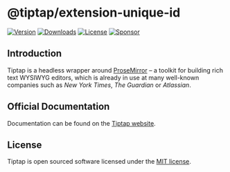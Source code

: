# @tiptap/extension-unique-id

[![Version](https://img.shields.io/npm/v/@tiptap/extension-unique-id.svg?label=version)](https://www.npmjs.com/package/@tiptap/extension-unique-id)
[![Downloads](https://img.shields.io/npm/dm/@tiptap/extension-unique-id.svg)](https://npmcharts.com/compare/tiptap?minimal=true)
[![License](https://img.shields.io/npm/l/@tiptap/extension-unique-id.svg)](https://www.npmjs.com/package/@tiptap/extension-unique-id)
[![Sponsor](https://img.shields.io/static/v1?label=Sponsor&message=%E2%9D%A4&logo=GitHub)](https://github.com/sponsors/ueberdosis)

## Introduction

Tiptap is a headless wrapper around [ProseMirror](https://ProseMirror.net) – a toolkit for building rich text WYSIWYG editors, which is already in use at many well-known companies such as _New York Times_, _The Guardian_ or _Atlassian_.

## Official Documentation

Documentation can be found on the [Tiptap website](https://tiptap.dev).

## License

Tiptap is open sourced software licensed under the [MIT license](https://github.com/ueberdosis/tiptap/blob/main/LICENSE.md).
